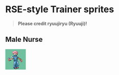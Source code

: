# RSE-style Trainer sprites

> **Please credit ryuujiryu (Ryuuji)!**

## Male Nurse

![spritesheet](./Nurse.png)
